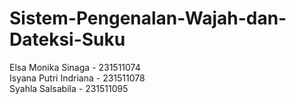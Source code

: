 ﻿# Sistem-Pengenalan-Wajah-dan-Dateksi-Suku 
Elsa Monika Sinaga - 231511074  
Isyana Putri Indriana - 231511078  
Syahla Salsabila - 231511095
